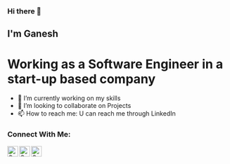 ### Hi there 👋

## I'm Ganesh 
# Working as a Software Engineer in a start-up based company

- 🔭 I’m currently working on my skills
- 👯 I’m looking to collaborate on Projects
- 📫 How to reach me: U can reach me through LinkedIn


<!--
**ganesh9980/ganesh9980** is a ✨ _special_ ✨ repository because its `README.md` (this file) appears on your GitHub profile.

Here are some ideas to get you started:

- 🔭 I’m currently working on ...
- 🌱 I’m currently learning ...
- 👯 I’m looking to collaborate on ...
- 🤔 I’m looking for help with ...
- 💬 Ask me about ...
- 📫 How to reach me: ...
- 😄 Pronouns: ...
- ⚡ Fun fact: ...
-->
### Connect With Me:


[<img align="left" alt="Ganesh-R | LinkedIn" width="24px" src="https://cdn.jsdelivr.net/npm/simple-icons@v3/icons/linkedin.svg" />][linkedin]
[<img align="left" alt="Ganesh-R | Instagram" width="24px" src="https://cdn.jsdelivr.net/npm/simple-icons@v3/icons/instagram.svg" />][instagram]
[<img align="left" alt="Ganesh-R | Twitter" width="24px" src="https://cdn.jsdelivr.net/npm/simple-icons@v3/icons/twitter.svg" />][twitter]

[twitter]: https://twitter.com/Ganesh63330267
[instagram]: https://www.instagram.com/ganesh_r28/
[linkedin]: https://www.linkedin.com/in/ganeshrongali/
</br>
